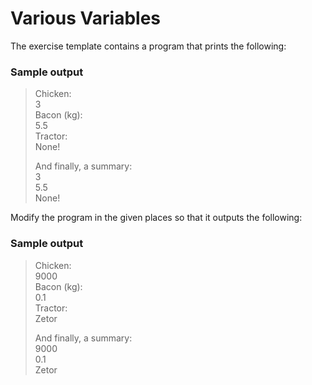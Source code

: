 # Various Variables
The exercise template contains a program that prints the following:
### Sample output

>Chicken: <br>
>3 <br>
>Bacon (kg): <br>
>5.5 <br>
>Tractor: <br>
>None! <br>
>
>And finally, a summary: <br>
>3 <br>
>5.5 <br>
>None! <br>

Modify the program in the given places so that it outputs the following:
### Sample output

>Chicken: <br>
>9000 <br>
>Bacon (kg): <br>
>0.1 <br>
>Tractor: <br>
>Zetor <br>
>
>And finally, a summary: <br>
>9000 <br>
>0.1 <br>
>Zetor <br>